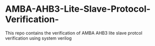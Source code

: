 # AMBA-AHB3-Lite-Slave-Protocol-Verification-
This repo contains the verification of AMBA AHB3 lite slave protcol verification using system verilog 
